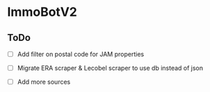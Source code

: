 # ImmoBotV2
## ToDo

- [ ] Add filter on postal code for JAM properties
- [ ] Migrate ERA scraper & Lecobel scraper to use db instead of json
- [ ] Add more sources

  
